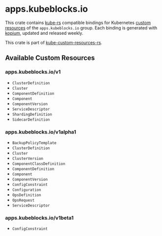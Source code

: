<!--
SPDX-FileCopyrightText: The kube-custom-resources-rs Authors
SPDX-License-Identifier: 0BSD
 -->

# apps.kubeblocks.io

This crate contains [kube-rs](https://kube.rs/) compatible bindings for Kubernetes [custom resources](https://kubernetes.io/docs/tasks/extend-kubernetes/custom-resources/custom-resource-definitions/) of the `apps.kubeblocks.io` group. Each binding is generated with [kopium](https://github.com/kube-rs/kopium), updated and released weekly.

This crate is part of [kube-custom-resources-rs](https://github.com/metio/kube-custom-resources-rs).

## Available Custom Resources

### apps.kubeblocks.io/v1
- `ClusterDefinition`
- `Cluster`
- `ComponentDefinition`
- `Component`
- `ComponentVersion`
- `ServiceDescriptor`
- `ShardingDefinition`
- `SidecarDefinition`
### apps.kubeblocks.io/v1alpha1
- `BackupPolicyTemplate`
- `ClusterDefinition`
- `Cluster`
- `ClusterVersion`
- `ComponentClassDefinition`
- `ComponentDefinition`
- `Component`
- `ComponentVersion`
- `ConfigConstraint`
- `Configuration`
- `OpsDefinition`
- `OpsRequest`
- `ServiceDescriptor`
### apps.kubeblocks.io/v1beta1
- `ConfigConstraint`
